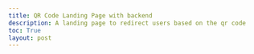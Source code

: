 ```yaml
---
title: QR Code Landing Page with backend
description: A landing page to redirect users based on the qr code
toc: True
layout: post
---
```



<title>Redirecting to https://github.com/users/Toby-Leeder/projects/2</title>
<!-- <meta http-equiv="refresh" content="0; URL=https://github.com/users/Toby-Leeder/projects/2/views/1?layout=board">
<link rel="canonical" href="https://github.com/users/Toby-Leeder/projects/2/views/1?layout=board"> -->
<script>
    var hash = window.location.hash.substring(1)
    console.log(hash);
    // Define the URL of your endpoint
    const url = 'http://localhost:8911/api/qrcode/';
    // Use the Fetch API to send a GET request to your backend
    fetch(url)
    .then(response => {
        // Check if the response is ok (status code in the range 200-299)
        if (!response.ok) {
        // If the response is not ok, throw an error with the status
        throw new Error('Network response was not ok, status: ' + response.status);
        }
        // If the response is ok, parse it as JSON
        return response.json();
    })
    .then(data => {
        // Log the data to the console
        console.log('Fetched QrCodes:', data);
    })
    .catch(error => {
        // Log any errors to the console
        console.error('Fetch error:', error);
    });
    // var head = document.querySelector('head')
    // var randNum = Math.floor(Math.random() * links.length)
    // var meta = document.createElement('meta')
    // meta.httpEquiv = "refresh"
    // meta.content ="0; URL=" + links[randNum];
    // var link = document.createElement('link')
    // link.rel = "canonical"
    // link.href = links[randNum]
    // head.appendChild(meta)
    // head.appendChild(link)
</script>